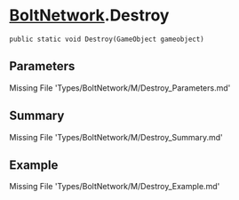 # [BoltNetwork](Types/BoltNetwork.md).Destroy
`public static void Destroy(GameObject gameobject)`
## Parameters
Missing File 'Types/BoltNetwork/M/Destroy_Parameters.md'
## Summary
Missing File 'Types/BoltNetwork/M/Destroy_Summary.md'
## Example
Missing File 'Types/BoltNetwork/M/Destroy_Example.md'
